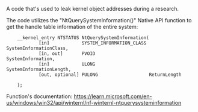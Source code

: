 A code that's used to leak kernel object addresses during a research.

The code utilizes the "NtQuerySystemInformation()" Native API function to get the handle table information of the entire system:

        __kernel_entry NTSTATUS NtQuerySystemInformation(
                [in]            SYSTEM_INFORMATION_CLASS SystemInformationClass,
                [in, out]       PVOID                    SystemInformation,
                [in]            ULONG                    SystemInformationLength,
                [out, optional] PULONG                   ReturnLength

        );
Function's documentation:
https://learn.microsoft.com/en-us/windows/win32/api/winternl/nf-winternl-ntquerysysteminformation 

